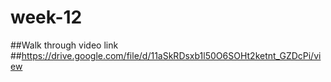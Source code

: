 # week-12


##Walk through video link
##https://drive.google.com/file/d/11aSkRDsxb1l50O6SOHt2ketnt_GZDcPi/view

